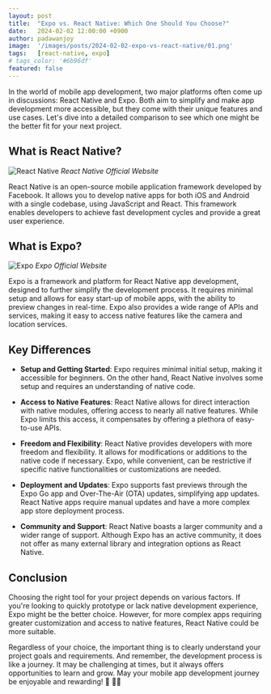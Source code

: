 ```yaml
---
layout: post
title:  "Expo vs. React Native: Which One Should You Choose?"
date:   2024-02-02 12:00:00 +0900
author: padawanjoy
image:  '/images/posts/2024-02-02-expo-vs-react-native/01.png'
tags:   [react-native, expo]
# tags_color: '#6b96df'
featured: false
---
```

In the world of mobile app development, two major platforms often come up in discussions: React Native and Expo. Both aim to simplify and make app development more accessible, but they come with their unique features and use cases. Let's dive into a detailed comparison to see which one might be the better fit for your next project.

## What is React Native?

![React Native]({{site.baseurl}}/images/posts/2024-02-02-expo-vs-react-native/02.png)
*React Native Official Website*

React Native is an open-source mobile application framework developed by Facebook. It allows you to develop native apps for both iOS and Android with a single codebase, using JavaScript and React. This framework enables developers to achieve fast development cycles and provide a great user experience.

## What is Expo?

![Expo]({{site.baseurl}}/images/posts/2024-02-02-expo-vs-react-native/03.png)
*Expo Official Website*

Expo is a framework and platform for React Native app development, designed to further simplify the development process. It requires minimal setup and allows for easy start-up of mobile apps, with the ability to preview changes in real-time. Expo also provides a wide range of APIs and services, making it easy to access native features like the camera and location services.

## Key Differences

- **Setup and Getting Started**: Expo requires minimal initial setup, making it accessible for beginners. On the other hand, React Native involves some setup and requires an understanding of native code.
   
- **Access to Native Features**: React Native allows for direct interaction with native modules, offering access to nearly all native features. While Expo limits this access, it compensates by offering a plethora of easy-to-use APIs.

- **Freedom and Flexibility**: React Native provides developers with more freedom and flexibility. It allows for modifications or additions to the native code if necessary. Expo, while convenient, can be restrictive if specific native functionalities or customizations are needed.

- **Deployment and Updates**: Expo supports fast previews through the Expo Go app and Over-The-Air (OTA) updates, simplifying app updates. React Native apps require manual updates and have a more complex app store deployment process.

- **Community and Support**: React Native boasts a larger community and a wider range of support. Although Expo has an active community, it does not offer as many external library and integration options as React Native.

## Conclusion

Choosing the right tool for your project depends on various factors. If you're looking to quickly prototype or lack native development experience, Expo might be the better choice. However, for more complex apps requiring greater customization and access to native features, React Native could be more suitable.

Regardless of your choice, the important thing is to clearly understand your project goals and requirements. And remember, the development process is like a journey. It may be challenging at times, but it always offers opportunities to learn and grow. May your mobile app development journey be enjoyable and rewarding! 🚢 🏇🏻
